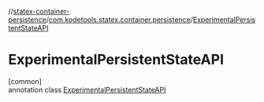 //[statex-container-persistence](../../../index.md)/[com.kodetools.statex.container.persistence](../index.md)/[ExperimentalPersistentStateAPI](index.md)

# ExperimentalPersistentStateAPI

[common]\
annotation class [ExperimentalPersistentStateAPI](index.md)
